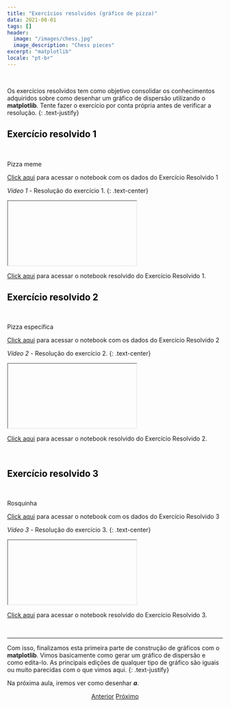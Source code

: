 ```yaml
---
title: "Exercícios resolvidos (gráfico de pizza)"
data: 2021-08-01
tags: []
header:
  image: "/images/chess.jpg"
  image_description: "Chess pieces"
excerpt: "matplotlib"
locale: "pt-br"
---
```


<br>

Os exercícios resolvidos tem como objetivo consolidar os conhecimentos adquiridos sobre como desenhar um gráfico de dispersão utilizando o **matplotlib**. Tente fazer o exercício por conta própria antes de verificar a resolução.
{: .text-justify}

<h2><a style="color:black" id="">Exercício resolvido 1</a></h2>

<br>

Pizza meme

[Click aqui]() para acessar o notebook com os dados do Exercício Resolvido 1

*Vídeo 1* - Resolução do exercício 1.
{: .text-center}
<iframe></iframe>

[Click aqui]() para acessar o notebook resolvido do Exercício Resolvido 1.

<h2><a style="color:black" id="">Exercício resolvido 2</a></h2>

<br>

Pizza especifica

[Click aqui]() para acessar o notebook com os dados do Exercício Resolvido 2

*Vídeo 2* - Resolução do exercício 2.
{: .text-center}
<iframe></iframe>

<br>

[Click aqui]() para acessar o notebook resolvido do Exercício Resolvido 2.

<br>


<h2><a style="color:black" id="">Exercício resolvido 3</a></h2>

<br>

Rosquinha

[Click aqui]() para acessar o notebook com os dados do Exercício Resolvido 3

*Vídeo 3* - Resolução do exercício 3.
{: .text-center}
<iframe></iframe>

<br>

[Click aqui]() para acessar o notebook resolvido do Exercício Resolvido 3.



<br>

<hr>

Com isso, finalizamos esta primeira parte de construção de gráficos com o **matplotlib**. Vimos basicamente como gerar um gráfico de dispersão e como edita-lo. As principais edições de qualquer tipo de gráfico são iguais ou muito parecidas com o que vimos aqui.
{: .text-justify}

Na próxima aula, iremos ver como desenhar ***a***.


<p style="text-align: center">
  <a href="/Curso-matplotlib-75" class="btn btn--success">Anterior</a>
  <a href="/Curso-matplotlib-77" class="btn btn--success">Próximo</a>
</p>
